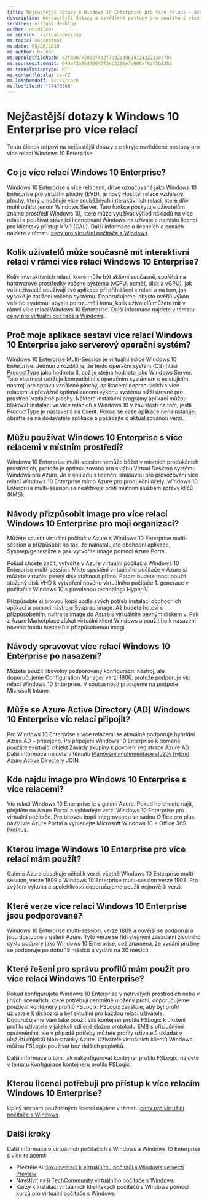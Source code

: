 ```yaml
---
title: Nejčastější dotazy k Windows 10 Enterprise pro více relací – Azure
description: Nejčastější dotazy a osvědčené postupy pro používání více relací Windows 10 Enterprise pro virtuální počítače s Windows
services: virtual-desktop
author: Heidilohr
ms.service: virtual-desktop
ms.topic: conceptual
ms.date: 08/28/2019
ms.author: helohr
ms.openlocfilehash: e2fa30772082f4d2f7c02add61412432233e3f04
ms.sourcegitcommit: 64def2a06d4004343ec3396e7c600af6af5b12bb
ms.translationtype: MT
ms.contentlocale: cs-CZ
ms.lasthandoff: 02/19/2020
ms.locfileid: "77470568"
---
```

# <a name="windows-10-enterprise-multi-session-faq"></a>Nejčastější dotazy k Windows 10 Enterprise pro více relací

Tento článek odpoví na nejčastější dotazy a pokryje osvědčené postupy pro více relací Windows 10 Enterprise.
 
## <a name="what-is-windows-10-enterprise-multi-session"></a>Co je více relací Windows 10 Enterprise? 

Windows 10 Enterprise s více relacemi, dříve označované jako Windows 10 Enterprise pro virtuální plochy (EVD), je nový Hostitel relace vzdálené plochy, který umožňuje více souběžných interaktivních relací, které dřív mohl udělat jenom Windows Server. Tato funkce poskytuje uživatelům známé prostředí Windows 10, které může využívat výhod nákladů na více relací a používat stávající licencování Windows na uživatele namísto licencí pro klientský přístup k VP (CAL). Další informace o licencích a cenách najdete v tématu [ceny pro virtuální počítače s Windows](https://azure.microsoft.com/pricing/details/virtual-desktop/). 
 
## <a name="how-many-users-can-simultaneously-have-an-interactive-session-on-windows-10-enterprise-multi-session"></a>Kolik uživatelů může současně mít interaktivní relaci v rámci více relací Windows 10 Enterprise?

Kolik interaktivních relací, které může být aktivní současně, spoléhá na hardwarové prostředky vašeho systému (vCPU, paměť, disk a vGPU), jak vaši uživatelé používají své aplikace při přihlášení k relaci a na tom, jak vysoké je zatížení vašeho systému. Doporučujeme, abyste ověřili výkon vašeho systému, abyste porozuměli tomu, kolik uživatelů můžete mít v rámci více relací Windows 10 Enterprise. Další informace najdete v tématu [ceny pro virtuální počítače s Windows](https://azure.microsoft.com/pricing/details/virtual-desktop/). 
 
## <a name="why-does-my-application-report-windows-10-enterprise-multi-session-as-a-server-operating-system"></a>Proč moje aplikace sestaví více relací Windows 10 Enterprise jako serverový operační systém?

Windows 10 Enterprise Multi-Session je virtuální edice Windows 10 Enterprise. Jednou z rozdílů je, že tento operační systém (OS) hlásí [ProductType](/windows/win32/cimwin32prov/win32-operatingsystem) jako hodnotu 3, což je stejná hodnota jako Windows Server. Tato vlastnost udržuje kompatibilní s operačním systémem s existujícími nástroji pro správu vzdálené plochy, aplikacemi nepracujících s více relacemi a převážně optimalizacemi výkonu systému nižší úrovně pro prostředí vzdálené plochy. Některé instalační programy aplikací můžou blokovat instalaci ve více relacích s Windows 10 v závislosti na tom, jestli ProductType je nastavená na Client. Pokud se vaše aplikace nenainstaluje, obraťte se na dodavatele aplikace a požádejte o aktualizovanou verzi. 
 
## <a name="can-i-run-windows-10-enterprise-multi-session-on-premises"></a>Můžu používat Windows 10 Enterprise s více relacemi v místním prostředí?

Windows 10 Enterprise multi-session nemůže běžet v místních produkčních prostředích, protože je optimalizovaná pro službu Virtual Desktop systému Windows pro Azure. Je v souladu s licenční smlouvou pro provozování více relací Windows 10 Enterprise mimo Azure pro produkční účely. Windows 10 Enterprise multi-session se neaktivuje proti místním službám správy klíčů (KMS).
 
## <a name="how-do-i-customize-the-windows-10-enterprise-multi-session-image-for-my-organization"></a>Návody přizpůsobit image pro více relací Windows 10 Enterprise pro moji organizaci?

Můžete spustit virtuální počítač v Azure s Windows 10 Enterprise multi-session a přizpůsobit ho tak, že nainstalujete obchodní aplikace, Sysprep/generalize a pak vytvoříte image pomocí Azure Portal.  
 
Pokud chcete začít, vytvořte v Azure virtuální počítač s Windows 10 Enterprise multi-session. Místo spuštění virtuálního počítače v Azure si můžete virtuální pevný disk stáhnout přímo. Potom budete moct použít stažený disk VHD k vytvoření nového virtuálního počítače 1. generace v počítači s Windows 10 s povolenou technologií Hyper-V.

Přizpůsobte si bitovou kopii podle svých potřeb instalací obchodních aplikací a pomocí nástroje Sysprep image. Až budete hotovi s přizpůsobením, nahrajte image do Azure s virtuálním pevným diskem v. Pak z Azure Marketplace získat virtuální klient Windows a použít ho k nasazení nového fondu hostitelů s přizpůsobenou imagí.
 
## <a name="how-do-i-manage-windows-10-enterprise-multi-session-after-deployment"></a>Návody spravovat více relací Windows 10 Enterprise po nasazení?

Můžete použít libovolný podporovaný konfigurační nástroj, ale doporučujeme Configuration Manager verzi 1906, protože podporuje víc relací Windows 10 Enterprise. V současnosti pracujeme na podpoře Microsoft Intune.
 
## <a name="can-windows-10-enterprise-multi-session-be-azure-active-directory-ad-joined"></a>Může se Azure Active Directory (AD) Windows 10 Enterprise víc relací připojit?

Pro Windows 10 Enterprise s více relacemi se aktuálně podporuje hybridní Azure AD – připojeno. Po připojení Windows 10 Enterprise k doméně použijte existující objekt Zásady skupiny k povolení registrace Azure AD. Další informace najdete v tématu [Plánování implementace služby hybrid Azure Active Directory JOIN](../active-directory/devices/hybrid-azuread-join-plan.md).
 
## <a name="where-can-i-find-the-windows-10-enterprise-multi-session-image"></a>Kde najdu image pro Windows 10 Enterprise s více relacemi?

Víc relací Windows 10 Enterprise je v galerii Azure. Pokud ho chcete najít, přejděte na Azure Portal a vyhledejte verzi Windows 10 Enterprise pro virtuální počítače. Pro bitovou kopii integrovanou se sadou Office pro plus navštivte Azure Portal a vyhledejte Microsoft Windows 10 + Office 365 ProPlus.

## <a name="which-windows-10-enterprise-multi-session-image-should-i-use"></a>Kterou image Windows 10 Enterprise pro více relací mám použít?

Galerie Azure obsahuje několik verzí, včetně Windows 10 Enterprise multi-session, verze 1809 a Windows 10 Enterprise multi-session verze 1903. Pro zvýšení výkonu a spolehlivosti doporučujeme použít nejnovější verzi.
 
## <a name="which-windows-10-enterprise-multi-session-versions-are-supported"></a>Které verze více relací Windows 10 Enterprise jsou podporované?

Windows 10 Enterprise multi-session, verze 1809 a novější se podporují a jsou dostupné v galerii Azure. Tyto verze se řídí stejnými zásadami životního cyklu podpory jako Windows 10 Enterprise, což znamená, že vydání pružiny se podporuje po dobu 18 měsíců a vydání na 30 měsíců.
 
## <a name="which-profile-management-solution-should-i-use-for-windows-10-enterprise-multi-session"></a>Které řešení pro správu profilů mám použít pro více relací Windows 10 Enterprise?

Pokud konfigurujete Windows 10 Enterprise v netrvalých prostředích nebo v jiných scénářích, které potřebují centrálně uložený profil, doporučujeme používat kontejnery profilů FSLogix. FSLogix zajišťuje, aby byl profil uživatele k dispozici a byl aktuální pro každou relaci uživatele. Doporučujeme vám také použít váš kontejner profilu FSLogix k uložení profilu uživatele v jakékoli sdílené složce protokolu SMB s příslušnými oprávněními, ale v případě potřeby můžete profily uživatelů ukládat v úložišti objektů blob stránky Azure. Uživatelé virtuálních klientů Windows můžou FSLogix používat bez dalších poplatků.
 
Další informace o tom, jak nakonfigurovat kontejner profilu FSLogix, najdete v tématu [Konfigurace kontejneru profilu FSLogix](create-host-pools-user-profile.md#configure-the-fslogix-profile-container).  

## <a name="which-license-do-i-need-to-access-windows-10-enterprise-multi-session"></a>Kterou licenci potřebuji pro přístup k více relacím Windows 10 Enterprise?

Úplný seznam použitelných licencí najdete v tématu [ceny pro virtuální počítače s Windows](https://azure.microsoft.com/pricing/details/virtual-desktop/).
 
## <a name="next-steps"></a>Další kroky

Další informace o virtuálních počítačích s Windows a Windows 10 Enterprise s více relacemi:

- Přečtěte si [dokumentaci k virtuálnímu počítači s Windows ve verzi Preview](overview.md)
- Navštívit naši [TechCommunity virtuálního počítače s Windows](https://techcommunity.microsoft.com/t5/Windows-Virtual-Desktop/bd-p/WindowsVirtualDesktop)
- Kurzy k instalaci virtuálních klientských počítačů s Windows pomocí [kurzů pro virtuální počítače s Windows](tenant-setup-azure-active-directory.md)
